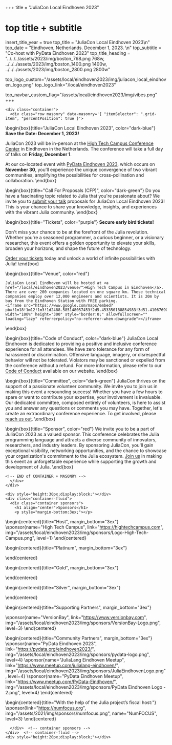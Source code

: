 +++
title = "JuliaCon Local Eindhoven 2023"

# top title + subtitle
insert_title_year = true
top_title = "JuliaCon Local Eindhoven 2023\n"
top_date = "Eindhoven, Netherlands. December 1, 2023. \n"
top_subtitle = "Co-host with PyData Eindhoven 2023"
top_title_heading = "../../../assets/2023/img/boston_768.png 768w, ../../../assets/2023/img/boston_1400.png 1400w, ../../../assets/2023/img/boston_2800.png 2800w"

top_logo_custom="/assets/local/eindhoven2023/img/juliacon_local_eindhoven_logo.png"
top_logo_link="/local/eindhoven2023"

top_navbar_custom_flag="/assets/local/eindhoven2023/img/vibes.png"
+++

~~~
<div class="container">
  <div class="row masonry" data-masonry='{ "itemSelector": ".grid-item", "percentPosition": true }'>
~~~

\begin{box}{title="JuliaCon Local Eindhoven 2023", color="dark-blue"}
**Save the Date: December 1, 2023!**

JuliaCon 2023 will be in-person at the [High Tech Campus Conference Center](https://hightechcampus.com/conference-center) in Eindhoven in the Netherlands. The conference will take a full day of talks on **Friday, December 1**.

At our co-located event with [PyData Eindhoven 2023](https://pydata.org/eindhoven2023/), which occurs on **November 30**, you'll experience the unique convergence of two vibrant communities, amplifying the possibilities for cross-pollination and collaboration. 
\end{box}

\begin{box}{title="Call For Proposals (CFP)", color="dark-green"}
Do you have a fascinating topic related to Julia that you're passionate about? We invite you to [submit your talk](/local/eindhoven2023/cfp/) proposals for JuliaCon Local Eindhoven 2023! This is your chance to share your knowledge, insights, and experiences with the vibrant Julia community.
\end{box}

\begin{box}{title="Tickets", color="purple"}
**Secure early bird tickets!**

Don't miss your chance to be at the forefront of the Julia revolution.
Whether you're a seasoned programmer, a curious beginner, or a visionary researcher, this event offers a golden opportunity to elevate your skills, broaden your horizons, and shape the future of technology. 

[Order your tickets](/local/eindhoven2023/tickets/) today and unlock a world of infinite possibilities with Julia!
\end{box}

\begin{box}{title="Venue", color="red"}
~~~
JuliaCon Local Eindhoven will be hosted at <a href="/local/eindhoven2023/venue/">High Tech Campus in Eindhoven</a>. There are over 200 companies located on one square km. These technical companies employ over 12,000 engineers and scientists. It is 20m by bus from the Eindhoven Station with FREE parking.
<iframe src="https://www.google.com/maps/embed?pb=!1m18!1m12!1m3!1d2488.585148057453!2d5.453350188854983!3d51.41067690000001!2m3!1f0!2f0!3f0!3m2!1i1024!2i768!4f13.1!3m3!1m2!1s0x47c6d9b8ce4e1b1d%3A0x496bf1ef05c6cf3!2sDe%20Strip!5e0!3m2!1sen!2snl!4v1688200981116!5m2!1sen!2snl" width="100%" height="300" style="border:0;" allowfullscreen="" loading="lazy" referrerpolicy="no-referrer-when-downgrade"></iframe>
~~~
\end{box}

\begin{box}{title="Code of Conduct", color="dark-blue"}
JuliaCon Local Eindhoven is dedicated to providing a positive and inclusive conference experience for all attendees. We have zero tolerance for any form of harassment or discrimination. Offensive language, imagery, or disrespectful behavior will not be tolerated. Violators may be sanctioned or expelled from the conference without a refund. For more information, please refer to our [Code of Conduct](/local/eindhoven2023/coc/) available on our website.
\end{box}

\begin{box}{title="Committee", color="dark-green"}
JuliaCon thrives on the support of a passionate volunteer community. We invite you to join us in making this event a resounding success! Whether you have a few hours to spare or want to contribute your expertise, your involvement is invaluable. Our dedicated committee, composed entirely of volunteers, is here to assist you and answer any questions or comments you may have. Together, let's create an extraordinary conference experience. To get involved, please [reach us out](/local/eindhoven2023/committee).
\end{box}

\begin{box}{title="Sponsor", color="red"}
We invite you to be a part of JuliaCon 2023 as a valued sponsor. This conference celebrates the Julia programming language and attracts a diverse community of innovators, researchers, and industry leaders. By sponsoring JuliaCon, you'll gain exceptional visibility, networking opportunities, and the chance to showcase your organization's commitment to the Julia ecosystem. [Join us](/local/eindhoven2023/sponsor) in making this event an unforgettable experience while supporting the growth and development of Julia.
\end{box}

~~~
<!-- END of CONTAINER + MASONRY -->
  </div>
</div>
~~~


~~~
<div style="height:30px;display:block;"></div>
<div class="container-fluid">
  <div class="container sponsors">
    <h1 align="center">Sponsors</h1>
    <p style="margin-bottom:3ex;"></p>
~~~

\begin{centered}{title="Host", margin_bottom="3ex"}
  \sponsor{name="High Tech Campus", link="https://hightechcampus.com", img="/assets/local/eindhoven2023/img/sponsors/Logo-High-Tech-Campus.png", level=1}
\end{centered}

\begin{centered}{title="Platinum", margin_bottom="3ex"}
  
\end{centered}

\begin{centered}{title="Gold", margin_bottom="3ex"}
  <!-- \sponsor{name="JuliaHub", link="https://juliahub.com", img="/assets/2023/img/sponsors/juliahub-logo.svg", level=1}
  \sponsor{name="ASML", link="https://www.asml.com", img="/assets/2023/img/sponsors/asml-logo.png", level=1} -->
\end{centered}

\begin{centered}{title="Silver", margin_bottom="3ex"}
  <!-- \sponsor{name="Pumas AI", link="https://pumas.ai", img="/assets/2023/img/sponsors/pumas-ai-logo.png", level=3}
  \sponsor{name="QuEra Computing", link="https://www.quera-computing.com/", img="/assets/2023/img/sponsors/quera-logo.png", level=3}
  \sponsor{name="Relational AI", link="https://relational.ai", img="/assets/2023/img/sponsors/rai-logo.svg", level=3} -->
  
\end{centered}

\begin{centered}{title="Supporting Partners", margin_bottom="3ex"}
  <!-- \sponsor{name="Jolin.io", link="https://www.jolin.io", img="/assets/2023/img/sponsors/jolin-logo.png", level=4}
  \sponsor{name="Beacon Biosignals", link="https://beacon.bio", img="/assets/2023/img/sponsors/beacon-logo.svg", level=3} -->
  \sponsor{name="VersionBay", link="https://www.versionbay.com", img="/assets/local/eindhoven2023/img/sponsors/VersionBay-Logo.png", level=3}
\end{centered}

\begin{centered}{title="Community Partners", margin_bottom="3ex"}
  \sponsor{name="PyData Eindhoven 2023", link="https://pydata.org/eindhoven2023/", img="/assets/local/eindhoven2023/img/sponsors/pydata-logo.png", level=4}
  \sponsor{name="JuliaLang Eindhoven Meetup", link="https://www.meetup.com/julialang-eindhoven/", img="/assets/local/eindhoven2023/img/sponsors/JuliaEindhovenLogo.png", level=4}
  \sponsor{name="PyData Eindhoven Meetup", link="https://www.meetup.com/PyData-Eindhoven/", img="/assets/local/eindhoven2023/img/sponsors/PyData Eindhoven Logo - 2.png", level=4}
\end{centered}

\begin{centered}{title="With the help of the Julia project’s fiscal host:"}
  \sponsor{link="https://numfocus.org", img="/assets/2021/img/sponsors/numfocus.png", name="NumFOCUS", level=3}
\end{centered}

~~~
  </div>  <!-- container sponsors -->
</div>  <!-- container-fluid -->
<div style="height:20px;display:block;"></div>
~~~